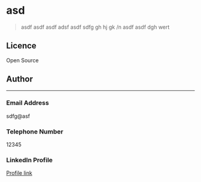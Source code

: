 
 # asd 
> asdf asdf asdf adsf asdf sdfg gh hj gk /n asdf asdf dgh wert 

 ## Licence 
 Open Source 
 
 ## Author 
   

 *** 
 
 ### Email Address 
 sdfg@asf 
 
 ### Telephone Number 
 12345 
 
 ### LinkedIn Profile 
 [Profile link]() 
 